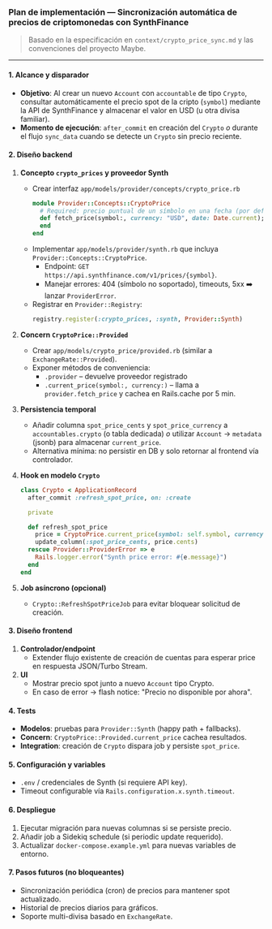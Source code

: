 ### Plan de implementación — Sincronización automática de precios de criptomonedas con SynthFinance

> Basado en la especificación en `context/crypto_price_sync.md` y las convenciones del proyecto Maybe.

---

#### 1. Alcance y disparador
- **Objetivo**: Al crear un nuevo `Account` con `accountable` de tipo `Crypto`, consultar automáticamente el precio spot de la cripto (`symbol`) mediante la API de SynthFinance y almacenar el valor en USD (u otra divisa familiar).
- **Momento de ejecución**: `after_commit` en creación del `Crypto` *o* durante el flujo `sync_data` cuando se detecte un `Crypto` sin precio reciente.

#### 2. Diseño backend
1. **Concepto `crypto_prices` y proveedor Synth**
   - Crear interfaz `app/models/provider/concepts/crypto_price.rb`
     ```rb
     module Provider::Concepts::CryptoPrice
       # Required: precio puntual de un símbolo en una fecha (por defecto hoy)
       def fetch_price(symbol:, currency: "USD", date: Date.current);
       end
     end
     ```
   - Implementar `app/models/provider/synth.rb` que incluya `Provider::Concepts::CryptoPrice`.
     - Endpoint: `GET https://api.synthfinance.com/v1/prices/{symbol}`.
     - Manejar errores: 404 (símbolo no soportado), timeouts, 5xx ➡️ lanzar `ProviderError`.
   - Registrar en `Provider::Registry`:
     ```rb
     registry.register(:crypto_prices, :synth, Provider::Synth)
     ```

2. **Concern `CryptoPrice::Provided`**
   - Crear `app/models/crypto_price/provided.rb` (similar a `ExchangeRate::Provided`).
   - Exponer métodos de conveniencia:
     - `.provider` – devuelve proveedor registrado
     - `.current_price(symbol:, currency:)` – llama a `provider.fetch_price` y cachea en Rails.cache por 5 min.

3. **Persistencia temporal**
   - Añadir columna `spot_price_cents` y `spot_price_currency` a `accountables.crypto` (o tabla dedicada) *o* utilizar `Account` → `metadata` (jsonb) para almacenar `current_price`.
   - Alternativa mínima: no persistir en DB y solo retornar al frontend vía controlador.

4. **Hook en modelo `Crypto`**
   ```rb
   class Crypto < ApplicationRecord
     after_commit :refresh_spot_price, on: :create

     private

     def refresh_spot_price
       price = CryptoPrice.current_price(symbol: self.symbol, currency: family.currency)
       update_column(:spot_price_cents, price.cents)
     rescue Provider::ProviderError => e
       Rails.logger.error("Synth price error: #{e.message}")
     end
   end
   ```

5. **Job asíncrono (opcional)**
   - `Crypto::RefreshSpotPriceJob` para evitar bloquear solicitud de creación.

#### 3. Diseño frontend
1. **Controlador/endpoint**
   - Extender flujo existente de creación de cuentas para esperar price en respuesta JSON/Turbo Stream.
2. **UI**
   - Mostrar precio spot junto a nuevo `Account` tipo Crypto.
   - En caso de error → flash notice: "Precio no disponible por ahora".

#### 4. Tests
- **Modelos**: pruebas para `Provider::Synth` (happy path + fallbacks).
- **Concern**: `CryptoPrice::Provided.current_price` cachea resultados.
- **Integration**: creación de `Crypto` dispara job y persiste `spot_price`.

#### 5. Configuración y variables
- `.env` / credenciales de Synth (si requiere API key).
- Timeout configurable vía `Rails.configuration.x.synth.timeout`.

#### 6. Despliegue
1. Ejecutar migración para nuevas columnas si se persiste precio.
2. Añadir job a Sidekiq schedule (si periodic update requerido).
3. Actualizar `docker-compose.example.yml` para nuevas variables de entorno.

#### 7. Pasos futuros (no bloqueantes)
- Sincronización periódica (cron) de precios para mantener spot actualizado.
- Historial de precios diarios para gráficos.
- Soporte multi-divisa basado en `ExchangeRate`.
